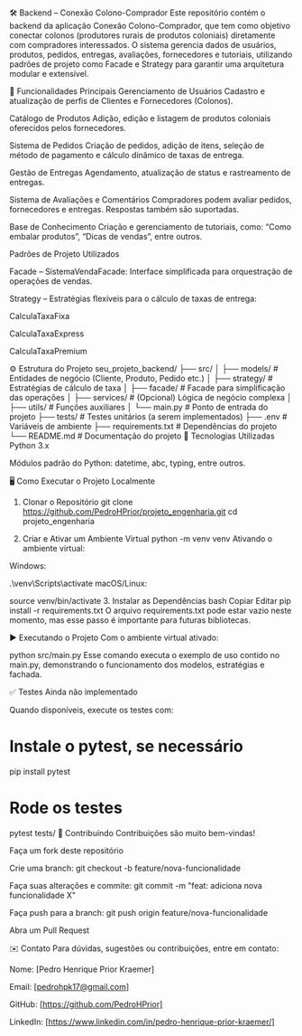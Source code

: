 🛠️ Backend – Conexão Colono-Comprador
Este repositório contém o backend da aplicação Conexão Colono-Comprador, que tem como objetivo conectar colonos (produtores rurais de produtos coloniais) diretamente com compradores interessados. O sistema gerencia dados de usuários, produtos, pedidos, entregas, avaliações, fornecedores e tutoriais, utilizando padrões de projeto como Facade e Strategy para garantir uma arquitetura modular e extensível.

🚀 Funcionalidades Principais
Gerenciamento de Usuários
Cadastro e atualização de perfis de Clientes e Fornecedores (Colonos).

Catálogo de Produtos
Adição, edição e listagem de produtos coloniais oferecidos pelos fornecedores.

Sistema de Pedidos
Criação de pedidos, adição de itens, seleção de método de pagamento e cálculo dinâmico de taxas de entrega.

Gestão de Entregas
Agendamento, atualização de status e rastreamento de entregas.

Sistema de Avaliações e Comentários
Compradores podem avaliar pedidos, fornecedores e entregas. Respostas também são suportadas.

Base de Conhecimento
Criação e gerenciamento de tutoriais, como:
“Como embalar produtos”, “Dicas de vendas”, entre outros.

Padrões de Projeto Utilizados

Facade – SistemaVendaFacade: Interface simplificada para orquestração de operações de vendas.

Strategy – Estratégias flexíveis para o cálculo de taxas de entrega:

CalculaTaxaFixa

CalculaTaxaExpress

CalculaTaxaPremium

⚙️ Estrutura do Projeto
seu_projeto_backend/
├── src/
│   ├── models/         # Entidades de negócio (Cliente, Produto, Pedido etc.)
│   ├── strategy/       # Estratégias de cálculo de taxa
│   ├── facade/         # Facade para simplificação das operações
│   ├── services/       # (Opcional) Lógica de negócio complexa
│   ├── utils/          # Funções auxiliares
│   └── main.py         # Ponto de entrada do projeto
├── tests/              # Testes unitários (a serem implementados)
├── .env                # Variáveis de ambiente
├── requirements.txt    # Dependências do projeto
└── README.md           # Documentação do projeto
🧪 Tecnologias Utilizadas
Python 3.x

Módulos padrão do Python: datetime, abc, typing, entre outros.

🖥️ Como Executar o Projeto Localmente
1. Clonar o Repositório
git clone <https://github.com/PedroHPrior/projeto_engenharia.git>
cd projeto_engenharia

2. Criar e Ativar um Ambiente Virtual
python -m venv venv
Ativando o ambiente virtual:

Windows:

.\venv\Scripts\activate
macOS/Linux:

source venv/bin/activate
3. Instalar as Dependências
bash
Copiar
Editar
pip install -r requirements.txt
O arquivo requirements.txt pode estar vazio neste momento, mas esse passo é importante para futuras bibliotecas.

▶️ Executando o Projeto
Com o ambiente virtual ativado:

python src/main.py
Esse comando executa o exemplo de uso contido no main.py, demonstrando o funcionamento dos modelos, estratégias e fachada.

✅ Testes
Ainda não implementado

Quando disponíveis, execute os testes com:

# Instale o pytest, se necessário
pip install pytest

# Rode os testes
pytest tests/
🤝 Contribuindo
Contribuições são muito bem-vindas!

Faça um fork deste repositório

Crie uma branch: git checkout -b feature/nova-funcionalidade

Faça suas alterações e commite: git commit -m "feat: adiciona nova funcionalidade X"

Faça push para a branch: git push origin feature/nova-funcionalidade

Abra um Pull Request


✉️ Contato
Para dúvidas, sugestões ou contribuições, entre em contato:

Nome: [Pedro Henrique Prior Kraemer]

Email: [pedrohpk17@gmail.com]

GitHub: [https://github.com/PedroHPrior]

LinkedIn: [https://www.linkedin.com/in/pedro-henrique-prior-kraemer/]
